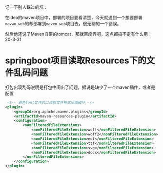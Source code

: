 记一下别人踩过的坑：

在idea的maven项目中，部署的项目要看清楚，今天就遇到一个想要部署`mavwn_web`的却部署到`maven_web`项目去，很无聊的一个错误。

然后他还说了Maven自带的tomcat，那就百度弄吧，这点都搞不定有什么用：20-3-31



# springboot项目读取Resources下的文件乱码问题



打包出现乱码说明是打包中间出了问题，据说是缺少了一个maven插件，或者是配置

```xml
 <!-- 避免font文件的二进制文件格式压缩破坏 -->
<plugin>
    <groupId>org.apache.maven.plugins</groupId>
    <artifactId>maven-resources-plugin</artifactId>
    <configuration>
        <nonFilteredFileExtensions>
            <nonFilteredFileExtension>woff</nonFilteredFileExtension>
            <nonFilteredFileExtension>woff2</nonFilteredFileExtension>
            <nonFilteredFileExtension>eot</nonFilteredFileExtension>
            <nonFilteredFileExtension>ttf</nonFilteredFileExtension>
            <nonFilteredFileExtension>svg</nonFilteredFileExtension>
            <nonFilteredFileExtension>docx</nonFilteredFileExtension>
        </nonFilteredFileExtensions>
    </configuration>
</plugin>
```

